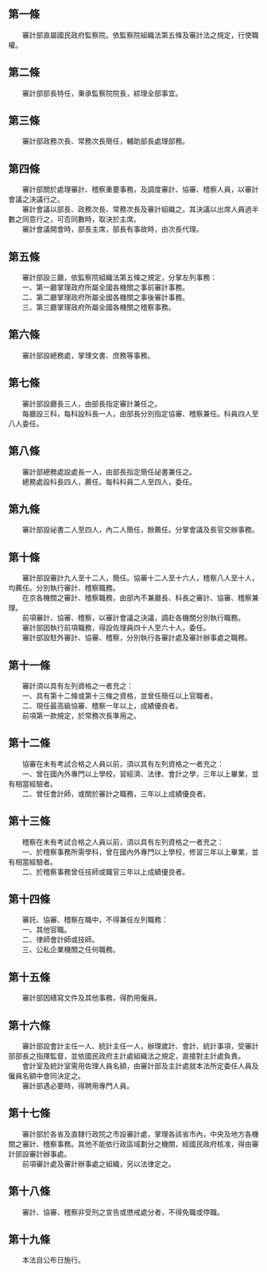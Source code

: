 第一條 
-------
　　審計部直屬國民政府監察院。依監察院組織法第五條及審計法之規定，行使職權。  


第二條 
-------
　　審計部部長特任，秉承監察院院長，綜理全部事宜。  


第三條 
-------
　　審計部政務次長、常務次長簡任，輔助部長處理部務。  


第四條 
-------
　　審計部關於處理審計、稽察重要事務，及調度審計、協審、稽察人員，以審計會議之決議行之。  
　　審計會議以部長、政務次長、常務次長及審計組織之。其決議以出席人員過半數之同意行之，可否同數時，取決於主席。  
　　審計會議開會時，部長主席，部長有事故時，由次長代理。  


第五條 
-------
　　審計部設三廳，依監察院組織法第五條之規定，分掌左列事務：  
　　一、第一廳掌理政府所屬全國各機關之事前審計事務。  
　　二、第二廳掌理政府所屬全國各機關之事後審計事務。  
　　三、第三廳掌理政府所屬全國各機關之稽察事務。  


第六條 
-------
　　審計部設總務處，掌理文書、庶務等事務。  


第七條 
-------
　　審計部設廳長三人，由部長指定審計兼任之。  
　　每廳設三科，每科設科長一人，由部長分別指定協審、稽察兼任。科員四人至八人委任。  


第八條 
-------
　　審計部總務處設處長一人，由部長指定簡任祕書兼任之。  
　　總務處設科長四人，薦任。每科科員二人至四人，委任。  


第九條 
-------
　　審計部設祕書二人至四人，內二人簡任，餘薦任。分掌會議及長官交辦事務。  


第十條 
-------
　　審計部設審計九人至十二人，簡任。協審十二人至十六人，稽察八人至十人，均薦任。分別執行審計、稽察職務。  
　　在京各機關之審計、稽察職務，由部內不兼廳長、科長之審計、協審、稽察兼理。  
　　前項審計、協審、稽察，以審計會議之決議，調赴各機關分別執行職務。  
　　審計部因執行前項職務，得設佐理員四十人至六十人，委任。  
　　審計部設駐外審計、協審、稽察，分別執行各審計處及審計辦事處之職務。  


第十一條 
---------
　　審計須以具有左列資格之一者充之：  
　　一、具有第十二條或第十三條之資格，並曾任簡任以上官職者。  
　　二、現任最高級協審、稽察一年以上，成績優良者。  
　　前項第一款規定，於常務次長準用之。  


第十二條 
---------
　　協審在未有考試合格之人員以前，須以其有左列資格之一者充之：  
　　一、曾在國內外專門以上學校，習經濟、法律、會計之學，三年以上畢業，並有相當經驗者。  
　　二、曾任會計師，或關於審計之職務，三年以上成績優良者。  


第十三條 
---------
　　稽察在未有考試合格之人員以前，須以具有左列資格之一者充之：  
　　一、於稽察事務所需學科，曾在國內外專門以上學校，修習三年以上畢業，並有相當經驗者。  
　　二、於稽察事務曾任技師或職官三年以上成績優良者。  


第十四條 
---------
　　審託、協審、稽察在職中，不得兼任左列職務：  
　　一、其他官職。  
　　二、律師會計師或技師。  
　　三、公私企業機關之任何職務。  


第十五條 
---------
　　審計部因繕寫文件及其他事務，得酌用僱員。  


第十六條 
---------
　　審計部設會計主任一人、統計主任一人，辦理歲計、會計、統計事項，受審計部部長之指揮監督，並依國民政府主計處組織法之規定，直接對主計處負責。  
　　會計室及統計室需用佐理人員名額，由審計部及主計處就本法所定委任人員及僱員名額中會同決定之。  
　　審計部遇必要時，得聘用專門人員。  


第十七條 
---------
　　審計部於各省及直隸行政院之市設審計處，掌理各該省市內，中央及地方各機關之審計、稽察事務。其他不能依行政區域劃分之機關，經國民政府核准，得由審計部設審計辦事處。  
　　前項審計處及審計辦事處之組織，另以法律定之。  


第十八條 
---------
　　審計、協審、稽察非受刑之宣告或懲戒處分者，不得免職或停職。  


第十九條 
---------
　　本法自公布日施行。